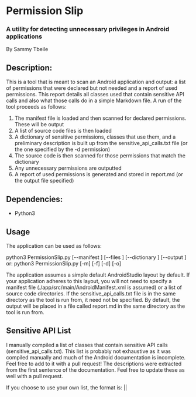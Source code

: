 # Permission Slip
### A utility for detecting unnecessary privileges in Android applications
By Sammy Tbeile

## Description:
This is a tool that is meant to scan an Android application and output: a list of permissions that were declared but not needed and a report of used permissions.
This report details all classes used that contain sensitive API calls and also what those calls do in a simple Markdown file.
A run of the tool proceeds as follows:
1. The manifest file is loaded and then scanned for declared permissions. These will be output
2. A list of source code files is then loaded
3. A dictionary of sensitive permissions, classes that use them, and a preliminary description is built up from the sensitive_api_calls.txt file (or the one specified by the -d permission)
4. The source code is then scanned for those permissions that match the dictionary
5. Any unnecessary permissions are outputted
6. A report of used permissions is generated and stored in report.md (or the output file specified)

## Dependencies:
- Python3

## Usage
The application can be used as follows:

python3 PermissionSlip.py [--manifest <path to manifest file>] [--files <file containing a list of source code directories>] [--dictionary <file containing list of permissions>] [--output <output file for the permissions report>]
or:
python3 PermissionSlip.py [-m] [-f] [-d] [-o]

The application assumes a simple default AndroidStudio layout by default. If your application adheres to this layout, you will not need to specify a manifest file (./app/src/main/AndroidManifest.xml is assumed) or a list of source code directories. If the sensitive_api_calls.txt file is in the same directory as the tool is run from, it need not be specified. By default, the output will be placed in a file called report.md in the same directory as the tool is run from.

## Sensitive API List
I manually compiled a list of classes that contain sensitive API calls (sensitive_api_calls.txt). This list is probably not exhaustive as it was compiled manually and much of the Android documentation is incomplete. Feel free to add to it with a pull request!
The descriptions were extracted from the first sentence of the documentation. Feel free to update these as well with a pull request.

If you choose to use your own list, the format is:
<sensitive class>|<permission it uses>|<description>
